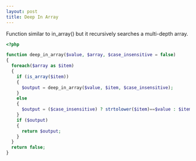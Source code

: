 ```yaml
---
layout: post
title: Deep In Array
---
```

Function similar to in_array() but it recursively searches a multi-depth array.

<!--break-->

```php
<?php

function deep_in_array($value, $array, $case_insensitive = false)
{
  foreach($array as $item)
  {
    if (is_array($item))
    {
      $output = deep_in_array($value, $item, $case_insensitive);
    }
    else
    {
      $output = ($case_insensitive) ? strtolower($item)==$value : $item==$value;
    }
    if ($output)
    {
      return $output;
    }
  }
  return false;
}
```